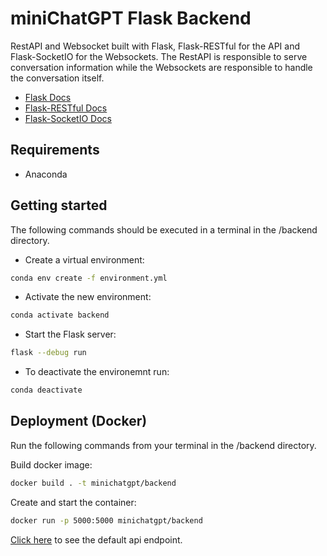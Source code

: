 # miniChatGPT Flask Backend

RestAPI and Websocket built with Flask, Flask-RESTful for the API and Flask-SocketIO for the Websockets.
The RestAPI is responsible to serve conversation information while the Websockets are responsible to handle the conversation itself.

- [Flask Docs](https://flask.palletsprojects.com/en/2.2.x/)
- [Flask-RESTful Docs](https://flask-restful.readthedocs.io/en/latest/index.html)
- [Flask-SocketIO Docs](https://flask-socketio.readthedocs.io/en/latest/index.html)

## Requirements

- Anaconda

## Getting started

The following commands should be executed in a terminal in the /backend directory.

- Create a virtual environment:

```sh
conda env create -f environment.yml
```

- Activate the new environment:

```sh
conda activate backend
```

- Start the Flask server:

```sh
flask --debug run
```

- To deactivate the environemnt run:

```sh
conda deactivate
```

## Deployment (Docker)

Run the following commands from your terminal in the /backend directory.

Build docker image:

```sh
docker build . -t minichatgpt/backend
```

Create and start the container:

```sh
docker run -p 5000:5000 minichatgpt/backend
```

[Click here](http://localhost:5000/api/conversations) to see the default api endpoint.
